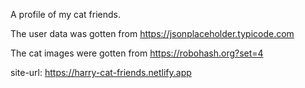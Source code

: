 A profile of my cat friends.

The user data was gotten from https://jsonplaceholder.typicode.com

The cat images were gotten from https://robohash.org?set=4

site-url: https://harry-cat-friends.netlify.app
